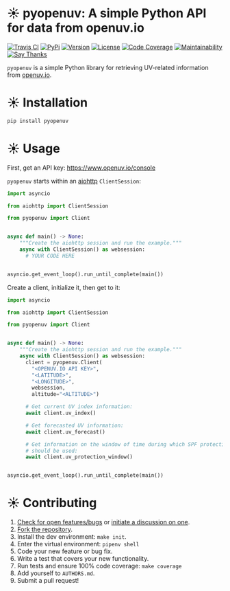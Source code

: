 # ☀️  pyopenuv: A simple Python API for data from openuv.io

[![Travis CI](https://travis-ci.org/bachya/pyopenuv.svg?branch=master)](https://travis-ci.org/bachya/pyopenuv)
[![PyPi](https://img.shields.io/pypi/v/pyopenuv.svg)](https://pypi.python.org/pypi/pyopenuv)
[![Version](https://img.shields.io/pypi/pyversions/pyopenuv.svg)](https://pypi.python.org/pypi/pyopenuv)
[![License](https://img.shields.io/pypi/l/pyopenuv.svg)](https://github.com/bachya/pyopenuv/blob/master/LICENSE)
[![Code Coverage](https://codecov.io/gh/bachya/pyopenuv/branch/master/graph/badge.svg)](https://codecov.io/gh/bachya/pyopenuv)
[![Maintainability](https://api.codeclimate.com/v1/badges/a03c9e96f19a3dc37f98/maintainability)](https://codeclimate.com/github/bachya/pyopenuv/maintainability)
[![Say Thanks](https://img.shields.io/badge/SayThanks-!-1EAEDB.svg)](https://saythanks.io/to/bachya)

`pyopenuv` is a simple Python library for retrieving UV-related information from
[openuv.io](https://openuv.io/).

# ☀️  Installation

```python
pip install pyopenuv
```

# ☀️  Usage

First, get an API key: https://www.openuv.io/console

`pyopenuv` starts within an
[aiohttp](https://aiohttp.readthedocs.io/en/stable/) `ClientSession`:

```python
import asyncio

from aiohttp import ClientSession

from pyopenuv import Client


async def main() -> None:
    """Create the aiohttp session and run the example."""
    async with ClientSession() as websession:
      # YOUR CODE HERE


asyncio.get_event_loop().run_until_complete(main())
```

Create a client, initialize it, then get to it:

```python
import asyncio

from aiohttp import ClientSession

from pyopenuv import Client


async def main() -> None:
    """Create the aiohttp session and run the example."""
    async with ClientSession() as websession:
      client = pyopenuv.Client(
        "<OPENUV.IO API KEY>",
        "<LATITUDE>",
        "<LONGITUDE>",
        websession,
        altitude="<ALTITUDE>")

      # Get current UV index information:
      await client.uv_index()

      # Get forecasted UV information:
      await client.uv_forecast()

      # Get information on the window of time during which SPF protection
      # should be used:
      await client.uv_protection_window()


asyncio.get_event_loop().run_until_complete(main())
```

# ☀️  Contributing

1. [Check for open features/bugs](https://github.com/bachya/pyopenuv/issues)
  or [initiate a discussion on one](https://github.com/bachya/pyopenuv/issues/new).
2. [Fork the repository](https://github.com/bachya/pyopenuv/fork).
3. Install the dev environment: `make init`.
4. Enter the virtual environment: `pipenv shell`
5. Code your new feature or bug fix.
6. Write a test that covers your new functionality.
7. Run tests and ensure 100% code coverage: `make coverage`
8. Add yourself to `AUTHORS.md`.
9. Submit a pull request!
